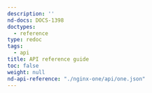 ```yaml
---
description: ''
nd-docs: DOCS-1398
doctypes:
  - reference
type: redoc
tags:
  - api
title: API reference guide
toc: false
weight: null
nd-api-reference: "./nginx-one/api/one.json"
---
```


